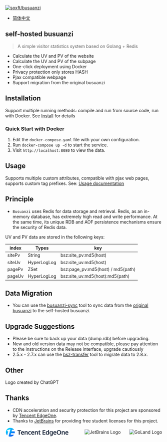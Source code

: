 [![soxft/busuanzi](https://socialify.cmds.run/soxft/busuanzi/image?description=1&font=Raleway&forks=1&language=1&logo=https%3A%2F%2Fraw.githubusercontent.com%2Fsoxft%2Fbusuanzi%2Fmain%2Fdist%2Ffavicon.png&name=1&owner=1&pattern=Circuit%20Board&stargazers=1&theme=Dark&cache=43200)](https://busuanzi.9420.ltd)

- [简体中文](README.zh_CN.md)

## self-hosted busuanzi

> A simple visitor statistics system based on Golang + Redis

- Calculate the UV and PV of the website
- Calculate the UV and PV of the subpage
- One-click deployment using Docker
- Privacy protection only stores HASH
- Pjax compatible webpage
- Support migration from the original busuanzi

## Installation

Support multiple running methods: compile and run from source code, run with Docker. See [Install](https://github.com/soxft/busuanzi/wiki/install) for details

### Quick Start with Docker

1. Edit the `docker-compose.yaml` file with your own configuration.
2. Run `docker-compose up -d` to start the service. 
3. Visit `http://localhost:8080` to view the data.

## Usage

Supports multiple custom attributes, compatible with pjax web pages, supports custom tag prefixes. See: [Usage documentation](https://github.com/soxft/busuanzi/wiki/usage)

## Principle

- `Busuanzi` uses Redis for data storage and retrieval. Redis, as an in-memory database, has extremely high read and write performance. At the same time, its unique RDB and AOF persistence mechanisms ensure the security of Redis data.

UV and PV data are stored in the following keys:

| index  | Types       | key                               |
| ------ | ----------- | --------------------------------- |
| sitePv | String      | bsz:site_pv:md5(host)             |
| siteUv | HyperLogLog | bsz:site_uv:md5(host)             |
| pagePv | ZSet        | bsz:page_pv:md5(host) / md5(path) |
| pageUv | HyperLogLog | bsz:site_uv:md5(host):md5(path)   |

## Data Migration

- You can use the [busuanzi-sync](https://github.com/soxft/busuanzi-sync) tool to sync data from the [original busuanzi](http://busuanzi.ibruce.info) to the self-hosted busuanzi.

## Upgrade Suggestions

- Please be sure to back up your data (dump.rdb) before upgrading.
- New and old version data may not be compatible, please pay attention to the instructions on the Release interface, upgrade cautiously
- 2.5.x - 2.7.x can use the [bsz-transfer](https://github.com/soxft/busuanzi-transfer) tool to migrate data to 2.8.x.

## Other

Logo created by ChatGPT

## Thanks

- CDN acceleration and security protection for this project are sponsored by [Tencent EdgeOne](https://edgeone.ai/?from=github).
- Thanks to [JetBrains](https://www.jetbrains.com/?from=busuanzi) for providing free student licenses for this project.

<p align="center">
    <a href="https://edgeone.ai/?from=github" style="margin-right: 24px; display: inline-block;">
        <img src="https://raw.githubusercontent.com/soxft/busuanzi/refs/heads/main/static/edgeone.png" alt="Tencent EdgeOne" width="200" style="vertical-align: middle; margin-right: 24px;"/>
    </a>
    <img src="https://resources.jetbrains.com.cn/storage/products/company/brand/logos/jetbrains.png" alt="JetBrains Logo" width="200" style="vertical-align: middle; margin-right: 24px;"/>
    <img src="https://resources.jetbrains.com.cn/storage/products/company/brand/logos/GoLand_icon.png" alt="GoLand Logo" width="50" style="vertical-align: middle;"/>
</p>
